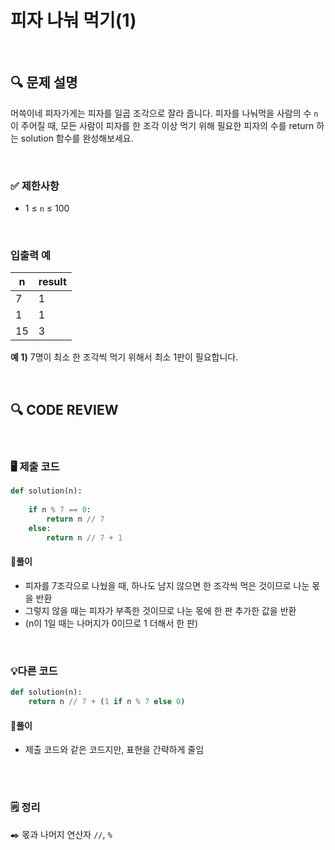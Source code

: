 # 피자 나눠 먹기(1)
<br/>

## **🔍 문제 설명**

머쓱이네 피자가게는 피자를 일곱 조각으로 잘라 줍니다. 피자를 나눠먹을 사람의 수 `n`이 주어질 때, 모든 사람이 피자를 한 조각 이상 먹기 위해 필요한 피자의 수를 return 하는 solution 함수를 완성해보세요.

<br/>

### **✅ 제한사항**

- 1 ≤ `n` ≤ 100
<br/>

### **입출력 예**


|  n | result |
| -- |--------|
| 7  |    1   |
| 1  |    1   |
| 15 |    3   |

**예 1)**
7명이 최소 한 조각씩 먹기 위해서 최소 1판이 필요합니다.

<br/>

## **🔍 CODE REVIEW**
<br/>

### **🖥️ 제출 코드**

```python
def solution(n):
    
    if n % 7 == 0:
        return n // 7
    else:
        return n // 7 + 1
```

#### **📍풀이**

- 피자를 7조각으로 나눴을 때, 하나도 남지 않으면 한 조각씩 먹은 것이므로 나눈 몫을 반환
- 그렇지 않을 때는 피자가 부족한 것이므로 나눈 몫에 한 판 추가한 값을 반환
- (n이 1일 때는 나머지가 0이므로 1 더해서 한 판)

<br/>

### **💡다른 코드**
```python
def solution(n):
    return n // 7 + (1 if n % 7 else 0)
```

#### **📍풀이**

- 제출 코드와 같은 코드지만, 표현을 간략하게 줄임
<br/>

  #
### **🗒️ 정리**
✒️ 몫과 나머지 연산자 `//`, `%` 